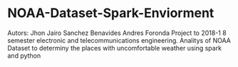 # NOAA-Dataset-Spark-Enviorment
Autors: Jhon Jairo Sanchez Benavides Andres Foronda Project to 2018-1 8 semester electronic and telecommunications engineering. Analitys of NOAA Dataset to determiny the places with uncomfortable weather  using spark and python
